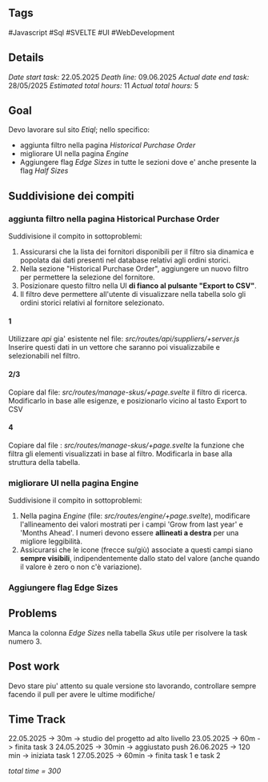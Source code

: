 ## Tags
#Javascript
#Sql 
#SVELTE
#UI
#WebDevelopment

## Details
*Date start task:* 22.05.2025
*Death line:* 09.06.2025
*Actual date end task:* 28/05/2025
*Estimated total hours:* 11
*Actual total hours:* 5

## Goal
Devo lavorare sul sito *Etiql*; nello specifico:
- aggiunta filtro nella pagina *Historical Purchase Order*
- migliorare UI nella pagina *Engine*
- Aggiungere flag *Edge Sizes* in tutte le sezioni dove e' anche presente la flag *Half Sizes*

## Suddivisione dei compiti
### aggiunta filtro nella pagina Historical Purchase Order
Suddivisione il compito in sottoproblemi:
1. Assicurarsi che la lista dei fornitori disponibili per il filtro sia dinamica e popolata dai dati presenti nel database relativi agli ordini storici.
2. Nella sezione "Historical Purchase Order", aggiungere un nuovo filtro per permettere la selezione del fornitore.
3. Posizionare questo filtro nella UI **di fianco al pulsante "Export to CSV"**.
4. Il filtro deve permettere all'utente di visualizzare nella tabella solo gli ordini storici relativi al fornitore selezionato.
#### 1
Utilizzare *api* gia' esistente nel file: *src/routes/api/suppliers/+server.js*
Inserire questi dati in un vettore che saranno poi visualizzabile e selezionabili nel filtro.

#### 2/3
Copiare dal file: *src/routes/manage-skus/+page.svelte* il filtro di ricerca.
Modificarlo in base alle esigenze, e posizionarlo vicino al tasto Export to CSV

#### 4
Copiare dal file : *src/routes/manage-skus/+page.svelte* la funzione che filtra gli elementi visualizzati in base al filtro.
Modificarla in base alla struttura della tabella.

### migliorare UI nella pagina Engine
Suddivisione il compito in sottoproblemi:
1. Nella pagina *Engine* (file: *src/routes/engine/+page.svelte*), modificare l'allineamento dei valori mostrati per i campi 'Grow from last year' e 'Months Ahead'. I numeri devono essere **allineati a destra** per una migliore leggibilità.
2. Assicurarsi che le icone (frecce su/giù) associate a questi campi siano **sempre visibili**, indipendentemente dallo stato del valore (anche quando il valore è zero o non c'è variazione).
### Aggiungere flag Edge Sizes

## Problems
Manca la colonna *Edge Sizes* nella tabella *Skus* utile per risolvere la task numero 3.
## Post work 
Devo stare piu' attento su quale versione sto lavorando, controllare sempre facendo il pull per avere le ultime modifiche/

## Time Track
22.05.2025 -> 30m -> studio del progetto ad alto livello
23.05.2025 -> 60m -> finita task 3
24.05.2025 -> 30min -> aggiustato push
26.06.2025 -> 120 min -> iniziata task 1
27.05.2025 -> 60min -> finita task 1 e task 2

*total time = 300*